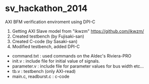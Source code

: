 sv_hackathon_2014
=================

AXI BFM verification enviroment using DPI-C

1. Getting AXI Slave model from "ikwzm" 
 https://github.com/ikwzm/
2. Created testbench (by Fujisaki-san)
3. Created C-code (by Sasaki-san)
4. Modified testbench, added DPI-C

* command.txt : used commands on the Aldec's Riviera-PRO
* init.v : include file for initial value of signals.
* parameter.v : include file for parameter values for bus width etc...
* tb.v : testbench (only AXI-read)
* main.c, readburst.c : c-code
